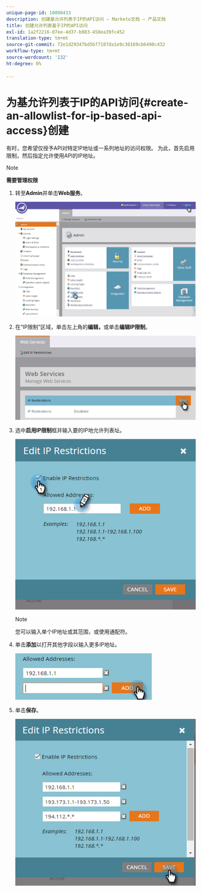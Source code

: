 ```yaml
---
unique-page-id: 10098433
description: 创建基允许列表于IP的API访问 — Marketo文档 — 产品文档
title: 创建允许列表基于IP的API访问
exl-id: 1a2f2216-07ee-4d37-b883-458ea39fc452
translation-type: tm+mt
source-git-commit: 72e1d29347bd5b77107da1e9c30169cb6490c432
workflow-type: tm+mt
source-wordcount: '132'
ht-degree: 0%

---
```


# 为基允许列表于IP的API访问{#create-an-allowlist-for-ip-based-api-access}创建

有时，您希望仅授予API对特定IP地址或一系列地址的访问权限。 为此，首先启用限制，然后指定允许使用API的IP地址。

>[!NOTE]
>
>**需要管理权限**

1. 转至&#x200B;**Admin**&#x200B;并单击&#x200B;**Web服务**。

   ![](assets/image2016-2-25-9-3a12-3a48.png)

1. 在“IP限制”区域，单击左上角的&#x200B;**编辑，**&#x200B;或单击&#x200B;**编辑IP限制**。

   ![](assets/image2016-2-25-9-3a15-3a30.png)

1. 选中&#x200B;**启用IP限制**&#x200B;框并输入要的IP地允许列表址。

   ![](assets/image2016-2-25-9-3a18-3a28.png)

   >[!NOTE]
   >
   >您可以输入单个IP地址或其范围，或使用通配符。

1. 单击&#x200B;**添加**&#x200B;以打开其他字段以输入更多IP地址。

   ![](assets/image2016-2-25-9-3a20-3a47.png)

1. 单击&#x200B;**保存**。

   ![](assets/image2016-2-25-9-3a28-3a21.png)
